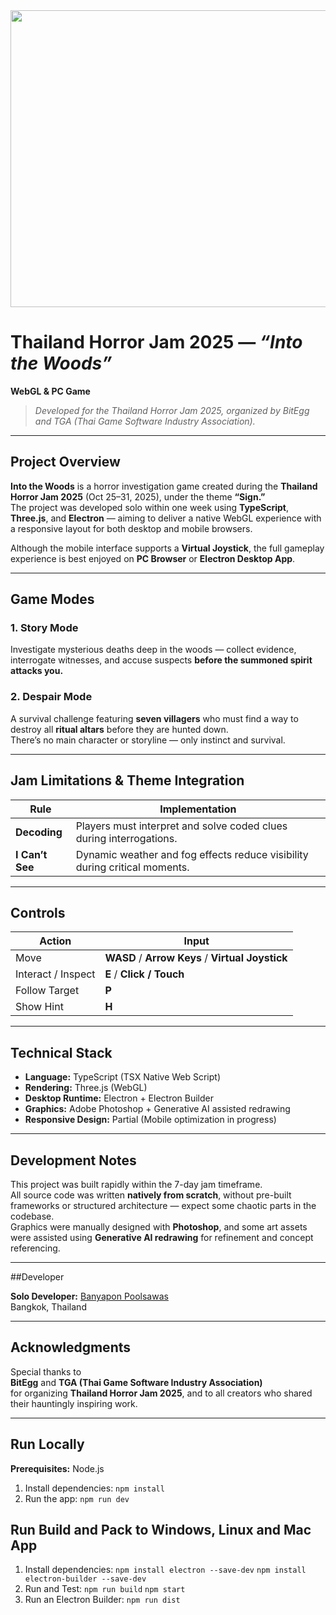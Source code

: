 <div align="center">
<img width="1200" height="475" alt="MainBanner" src="https://img.itch.zone/aW1hZ2UyL2phbS80MTAxMjAvMjMyODY4NjYucG5n/original/Nn1BNZ.png" />
</div>

# Thailand Horror Jam 2025 — *“Into the Woods”*
**WebGL & PC Game**

> *Developed for the Thailand Horror Jam 2025, organized by BitEgg and TGA (Thai Game Software Industry Association).*

---

## Project Overview

**Into the Woods** is a horror investigation game created during the **Thailand Horror Jam 2025** (Oct 25–31, 2025), under the theme **“Sign.”**  
The project was developed solo within one week using **TypeScript**, **Three.js**, and **Electron** — aiming to deliver a native WebGL experience with a responsive layout for both desktop and mobile browsers.

Although the mobile interface supports a **Virtual Joystick**, the full gameplay experience is best enjoyed on **PC Browser** or **Electron Desktop App**.

---

## Game Modes

### 1. Story Mode
Investigate mysterious deaths deep in the woods — collect evidence, interrogate witnesses, and accuse suspects **before the summoned spirit attacks you.**

### 2. Despair Mode
A survival challenge featuring **seven villagers** who must find a way to destroy all **ritual altars** before they are hunted down.  
There’s no main character or storyline — only instinct and survival.

---

## Jam Limitations & Theme Integration

| Rule | Implementation |
|------|----------------|
| **Decoding** | Players must interpret and solve coded clues during interrogations. |
| **I Can’t See** | Dynamic weather and fog effects reduce visibility during critical moments. |

---

## Controls

| Action | Input |
|--------|--------|
| Move | **WASD** / **Arrow Keys** / **Virtual Joystick** |
| Interact / Inspect | **E** / **Click / Touch** |
| Follow Target | **P** |
| Show Hint | **H** |

---

## Technical Stack

- **Language:** TypeScript (TSX Native Web Script)
- **Rendering:** Three.js (WebGL)
- **Desktop Runtime:** Electron + Electron Builder
- **Graphics:** Adobe Photoshop + Generative AI assisted redrawing  
- **Responsive Design:** Partial (Mobile optimization in progress)

---

## Development Notes

This project was built rapidly within the 7-day jam timeframe.  
All source code was written **natively from scratch**, without pre-built frameworks or structured architecture — expect some chaotic parts in the codebase.  
Graphics were manually designed with **Photoshop**, and some art assets were assisted using **Generative AI redrawing** for refinement and concept referencing.

---

##Developer

**Solo Developer:** [Banyapon Poolsawas](https://github.com/banyapon)  
Bangkok, Thailand  

---

## Acknowledgments

Special thanks to  
**BitEgg** and **TGA (Thai Game Software Industry Association)**  
for organizing **Thailand Horror Jam 2025**, and to all creators who shared their hauntingly inspiring work.

---

## Run Locally

**Prerequisites:** Node.js

1. Install dependencies:
   `npm install`
2. Run the app:
   `npm run dev`

## Run Build and Pack to Windows, Linux and Mac App

1. Install dependencies:
   `npm install electron --save-dev`
   `npm install electron-builder --save-dev`
2. Run and Test:
   `npm run build`
   `npm start`
3. Run an Electron Builder:
   `npm run dist`
